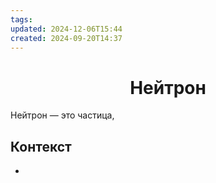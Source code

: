 ```yaml
---
tags: 
updated: 2024-12-06T15:44
created: 2024-09-20T14:37
---
```

<center> <h1> <b> Нейтрон </b> </h1> </center>

 Нейтрон — это частица, 

## Контекст
- 


